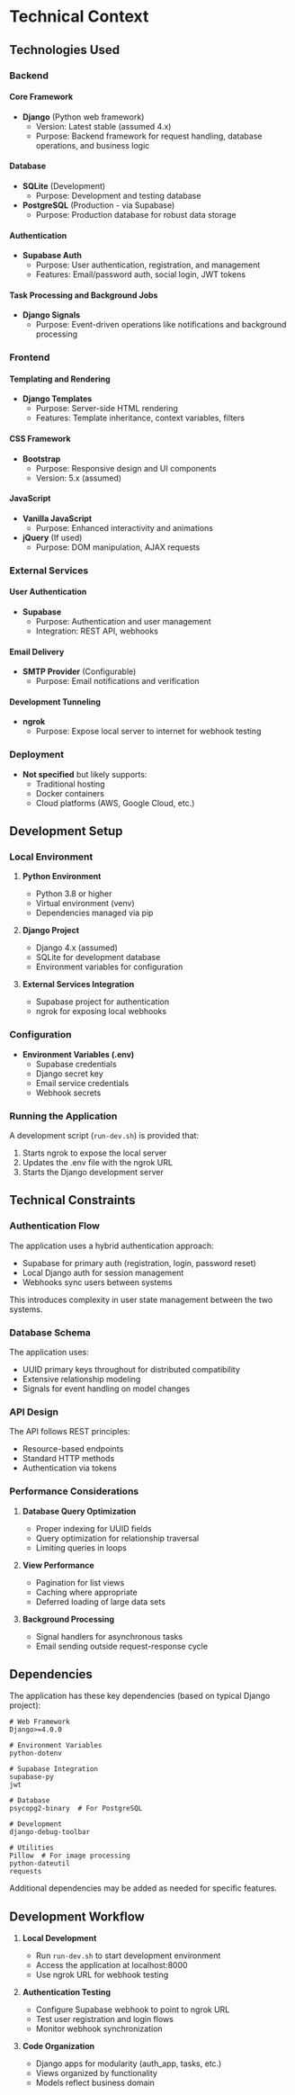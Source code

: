 # Technical Context

## Technologies Used

### Backend

#### Core Framework
- **Django** (Python web framework)
  - Version: Latest stable (assumed 4.x)
  - Purpose: Backend framework for request handling, database operations, and business logic

#### Database
- **SQLite** (Development)
  - Purpose: Development and testing database
- **PostgreSQL** (Production - via Supabase)
  - Purpose: Production database for robust data storage

#### Authentication
- **Supabase Auth**
  - Purpose: User authentication, registration, and management
  - Features: Email/password auth, social login, JWT tokens

#### Task Processing and Background Jobs
- **Django Signals**
  - Purpose: Event-driven operations like notifications and background processing

### Frontend

#### Templating and Rendering
- **Django Templates**
  - Purpose: Server-side HTML rendering
  - Features: Template inheritance, context variables, filters

#### CSS Framework
- **Bootstrap**
  - Purpose: Responsive design and UI components
  - Version: 5.x (assumed)

#### JavaScript
- **Vanilla JavaScript**
  - Purpose: Enhanced interactivity and animations
- **jQuery** (If used)
  - Purpose: DOM manipulation, AJAX requests

### External Services

#### User Authentication
- **Supabase**
  - Purpose: Authentication and user management
  - Integration: REST API, webhooks

#### Email Delivery
- **SMTP Provider** (Configurable)
  - Purpose: Email notifications and verification

#### Development Tunneling
- **ngrok**
  - Purpose: Expose local server to internet for webhook testing

### Deployment

- **Not specified** but likely supports:
  - Traditional hosting
  - Docker containers
  - Cloud platforms (AWS, Google Cloud, etc.)

## Development Setup

### Local Environment

1. **Python Environment**
   - Python 3.8 or higher
   - Virtual environment (venv)
   - Dependencies managed via pip

2. **Django Project**
   - Django 4.x (assumed)
   - SQLite for development database
   - Environment variables for configuration

3. **External Services Integration**
   - Supabase project for authentication
   - ngrok for exposing local webhooks

### Configuration

- **Environment Variables (.env)**
  - Supabase credentials
  - Django secret key
  - Email service credentials
  - Webhook secrets

### Running the Application

A development script (`run-dev.sh`) is provided that:
1. Starts ngrok to expose the local server
2. Updates the .env file with the ngrok URL
3. Starts the Django development server

## Technical Constraints

### Authentication Flow

The application uses a hybrid authentication approach:
- Supabase for primary auth (registration, login, password reset)
- Local Django auth for session management
- Webhooks sync users between systems

This introduces complexity in user state management between the two systems.

### Database Schema

The application uses:
- UUID primary keys throughout for distributed compatibility
- Extensive relationship modeling
- Signals for event handling on model changes

### API Design

The API follows REST principles:
- Resource-based endpoints
- Standard HTTP methods
- Authentication via tokens

### Performance Considerations

1. **Database Query Optimization**
   - Proper indexing for UUID fields
   - Query optimization for relationship traversal
   - Limiting queries in loops

2. **View Performance**
   - Pagination for list views
   - Caching where appropriate
   - Deferred loading of large data sets

3. **Background Processing**
   - Signal handlers for asynchronous tasks
   - Email sending outside request-response cycle

## Dependencies

The application has these key dependencies (based on typical Django project):

```
# Web Framework
Django>=4.0.0

# Environment Variables
python-dotenv

# Supabase Integration
supabase-py
jwt

# Database
psycopg2-binary  # For PostgreSQL

# Development
django-debug-toolbar

# Utilities
Pillow  # For image processing
python-dateutil
requests
```

Additional dependencies may be added as needed for specific features.

## Development Workflow

1. **Local Development**
   - Run `run-dev.sh` to start development environment
   - Access the application at localhost:8000
   - Use ngrok URL for webhook testing

2. **Authentication Testing**
   - Configure Supabase webhook to point to ngrok URL
   - Test user registration and login flows
   - Monitor webhook synchronization

3. **Code Organization**
   - Django apps for modularity (auth_app, tasks, etc.)
   - Views organized by functionality
   - Models reflect business domain 